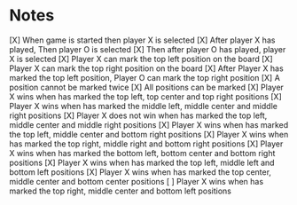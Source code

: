 # Notes

[X] When game is started then player X is selected
[X] After player X has played, Then player O is selected
[X] Then after player O has played, player X is selected
[X] Player X can mark the top left position on the board
[X] Player X can mark the top right position on the board
[X] After Player X has marked the top left position, Player O can mark the top right position
[X] A position cannot be marked twice
[X] All positions can be marked
[X] Player X wins when has marked the top left, top center and top right positions
[X] Player X wins when has marked the middle left, middle center and middle right positions
[X] Player X does not win when has marked the top left, middle center and middle right positions
[X] Player X wins when has marked the top left, middle center and bottom right positions
[X] Player X wins when has marked the top right, middle right and bottom right positions
[X] Player X wins when has marked the bottom left, bottom center and bottom right positions
[X] Player X wins when has marked the top left, middle left and bottom left positions
[X] Player X wins when has marked the top center, middle center and bottom center positions
[ ] Player X wins when has marked the top right, middle center and bottom left positions